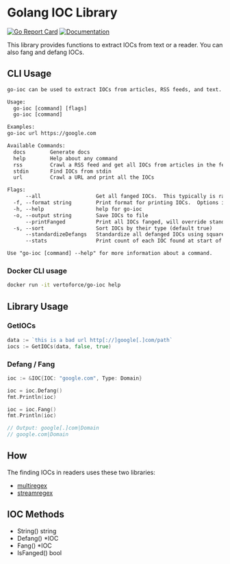 # Golang IOC Library

[![Go Report Card](https://goreportcard.com/badge/github.com/vertoforce/go-ioc)](https://goreportcard.com/report/github.com/vertoforce/go-ioc)
[![Documentation](https://godoc.org/github.com/vertoforce/go-ioc?status.svg)](https://godoc.org/github.com/vertoforce/go-ioc)

This library provides functions to extract IOCs from text or a reader.  You can also fang and defang IOCs.

## CLI Usage

```txt
go-ioc can be used to extract IOCs from articles, RSS feeds, and text.

Usage:
  go-ioc [command] [flags]
  go-ioc [command]

Examples:
go-ioc url https://google.com

Available Commands:
  docs        Generate docs
  help        Help about any command
  rss         Crawl a RSS feed and get all IOCs from articles in the feed
  stdin       Find IOCs from stdin
  url         Crawl a URL and print all the IOCs

Flags:
      --all                  Get all fanged IOCs.  This typically is rather noisy in that it finds _all_ links, etc
  -f, --format string        Print format for printing IOCs.  Options include: csv, table (default "csv")
  -h, --help                 help for go-ioc
  -o, --output string        Save IOCs to file
      --printFanged          Print all IOCs fanged, will override standardizeDefangs
  -s, --sort                 Sort IOCs by their type (default true)
      --standardizeDefangs   Standardize all defanged IOCs using square brackets (default true)
      --stats                Print count of each IOC found at start of output

Use "go-ioc [command] --help" for more information about a command.
```

### Docker CLI usage

```sh
docker run -it vertoforce/go-ioc help
```

## Library Usage

### GetIOCs

```go
data := `this is a bad url http[://]google[.]com/path`
iocs := GetIOCs(data, false, true)
```

### Defang / Fang

```go
ioc := &IOC{IOC: "google.com", Type: Domain}

ioc = ioc.Defang()
fmt.Println(ioc)

ioc = ioc.Fang()
fmt.Println(ioc)

// Output: google[.]com|Domain
// google.com|Domain
```

## How

The finding IOCs in readers uses these two libraries:

- [multiregex](https://github.com/vertoforce/multiregex)
- [streamregex](https://github.com/vertoforce/streamregex)

## IOC Methods

- String() string
- Defang() *IOC
- Fang() *IOC
- IsFanged() bool
